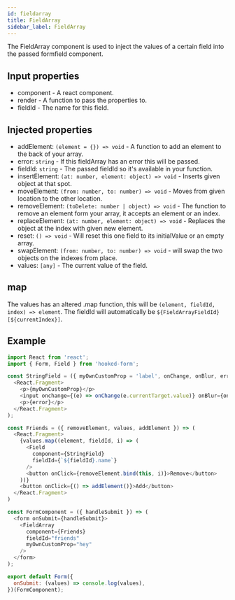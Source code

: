 ```yaml
---
id: fieldarray
title: FieldArray
sidebar_label: FieldArray
---
```


The FieldArray component is used to inject the values of a certain field into the passed formfield component.

## Input properties

- component - A react component.
- render - A function to pass the properties to.
- fieldId - The name for this field.

## Injected properties

- addElement: `(element = {}) => void` - A function to add an element to the back of your array.
- error: `string` - If this fieldArray has an error this will be passed.
- fieldId: `string` - The passed fieldId so it's available in your function.
- insertElement: `(at: number, element: object) => void` - Inserts given object at that spot.
- moveElement: `(from: number, to: number) => void` - Moves from given location to the other location.
- removeElement: `(toDelete: number | object) => void` - The function to remove an element form your array, it accepts an element or an index.
- replaceElement: `(at: number, element: object) => void` - Replaces the object at the index with given new element.
- reset: `() => void` - Will reset this one field to its initialValue or an empty array.
- swapElement: `(from: number, to: number) => void` - will swap the two objects on the indexes from place.
- values: `[any]` - The current value of the field.

## map

The values has an altered .map function, this will be `(element, fieldId, index) => element`. The fieldId will automatically be `${FieldArrayFieldId}[${currentIndex}]`.

## Example

```js
import React from 'react';
import { Form, Field } from 'hooked-form';

const StringField = ({ myOwnCustomProp = 'label', onChange, onBlur, error, value }) => (
  <React.Fragment>
    <p>{myOwnCustomProp}</p>
    <input onchange={(e) => onChange(e.currentTarget.value)} onBlur={onBlur} value={value} />
    <p>{error}</p>
  </React.Fragment>
);

const Friends = ({ removeElement, values, addElement }) => (
  <React.Fragment>
    {values.map((element, fieldId, i) => (
      <Field
        component={StringField}
        fieldId={`${fieldId}.name`}
      />
      <button onClick={removeElement.bind(this, i)}>Remove</button>
    ))}
    <button onClick={() => addElement()}>Add</button>
  </React.Fragment>
)

const FormComponent = ({ handleSubmit }) => (
  <form onSubmit={handleSubmit}>
    <FieldArray
      component={Friends}
      fieldId="friends"
      myOwnCustomProp="hey"  
    />
  </form>
);

export default Form({
  onSubmit: (values) => console.log(values),
})(FormComponent);
```
